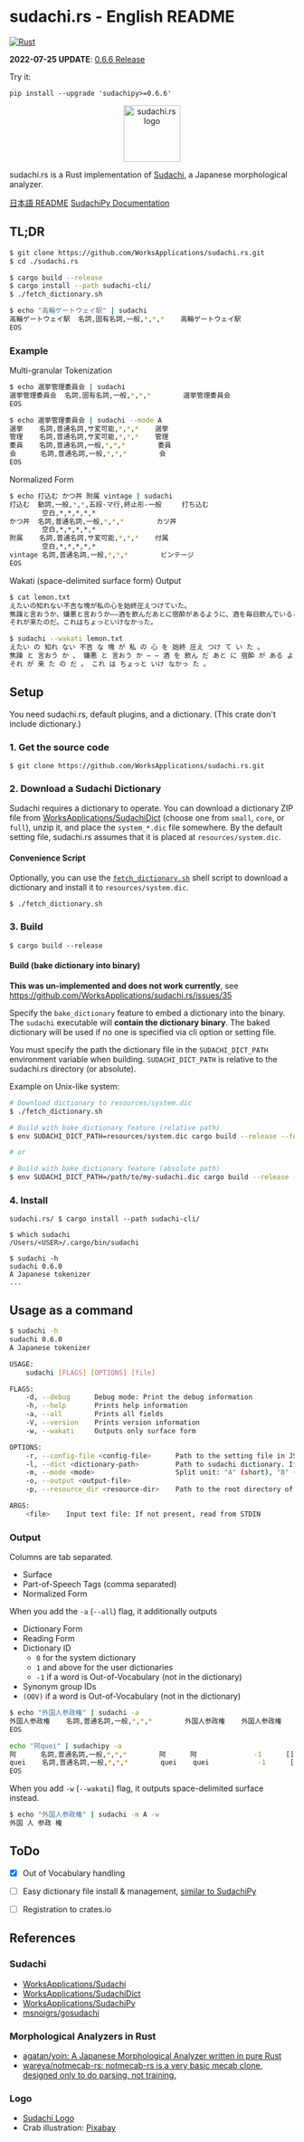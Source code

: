 # sudachi.rs - English README

[![Rust](https://github.com/WorksApplications/sudachi.rs/actions/workflows/rust.yml/badge.svg)](https://github.com/WorksApplications/sudachi.rs/actions/workflows/rust.yml)

**2022-07-25 UPDATE**: [0.6.6 Release](https://github.com/WorksApplications/sudachi.rs/releases/tag/v0.6.6)

Try it:
```shell
pip install --upgrade 'sudachipy>=0.6.6'
```


<p align="center"><img width="100" src="logo.png" alt="sudachi.rs logo"></p>

sudachi.rs is a Rust implementation of [Sudachi](https://github.com/WorksApplications/Sudachi), a Japanese morphological analyzer.

[日本語 README](README.ja.md) [SudachiPy Documentation](https://worksapplications.github.io/sudachi.rs/python)

## TL;DR

```bash
$ git clone https://github.com/WorksApplications/sudachi.rs.git
$ cd ./sudachi.rs

$ cargo build --release
$ cargo install --path sudachi-cli/
$ ./fetch_dictionary.sh

$ echo "高輪ゲートウェイ駅" | sudachi
高輪ゲートウェイ駅  名詞,固有名詞,一般,*,*,*    高輪ゲートウェイ駅
EOS
```

### Example

Multi-granular Tokenization

```bash
$ echo 選挙管理委員会 | sudachi
選挙管理委員会  名詞,固有名詞,一般,*,*,*        選挙管理委員会
EOS

$ echo 選挙管理委員会 | sudachi --mode A
選挙    名詞,普通名詞,サ変可能,*,*,*    選挙
管理    名詞,普通名詞,サ変可能,*,*,*    管理
委員    名詞,普通名詞,一般,*,*,*        委員
会      名詞,普通名詞,一般,*,*,*        会
EOS
```

Normalized Form

```bash
$ echo 打込む かつ丼 附属 vintage | sudachi
打込む  動詞,一般,*,*,五段-マ行,終止形-一般     打ち込む
        空白,*,*,*,*,*
かつ丼  名詞,普通名詞,一般,*,*,*        カツ丼
        空白,*,*,*,*,*
附属    名詞,普通名詞,サ変可能,*,*,*    付属
        空白,*,*,*,*,*
vintage 名詞,普通名詞,一般,*,*,*        ビンテージ
EOS
```

Wakati (space-delimited surface form) Output

```bash
$ cat lemon.txt
えたいの知れない不吉な塊が私の心を始終圧えつけていた。
焦躁と言おうか、嫌悪と言おうか――酒を飲んだあとに宿酔があるように、酒を毎日飲んでいると宿酔に相当した時期がやって来る。
それが来たのだ。これはちょっといけなかった。

$ sudachi --wakati lemon.txt
えたい の 知れ ない 不吉 な 塊 が 私 の 心 を 始終 圧え つけ て い た 。
焦躁 と 言おう か 、 嫌悪 と 言おう か ― ― 酒 を 飲ん だ あと に 宿酔 が ある よう に 、 酒 を 毎日 飲ん で いる と 宿酔 に 相当 し た 時期 が やっ て 来る 。
それ が 来 た の だ 。 これ は ちょっと いけ なかっ た 。
```


## Setup

You need sudachi.rs, default plugins, and a dictionary. (This crate don't include dictionary.)

### 1. Get the source code

```
$ git clone https://github.com/WorksApplications/sudachi.rs.git
```

### 2. Download a Sudachi Dictionary

Sudachi requires a dictionary to operate.
You can download a dictionary ZIP file from [WorksApplications/SudachiDict](https://github.com/WorksApplications/SudachiDict) (choose one from `small`, `core`, or `full`), unzip it, and place the `system_*.dic` file somewhere.
By the default setting file, sudachi.rs assumes that it is placed at `resources/system.dic`.

#### Convenience Script

Optionally, you can use the [`fetch_dictionary.sh`](fetch_dictionary.sh) shell script to download a dictionary and install it to `resources/system.dic`.

```
$ ./fetch_dictionary.sh
```

### 3. Build

```
$ cargo build --release
```

#### Build (bake dictionary into binary)

**This was un-implemented and does not work currently**, see https://github.com/WorksApplications/sudachi.rs/issues/35

Specify the `bake_dictionary` feature to embed a dictionary into the binary.
The `sudachi` executable will **contain the dictionary binary**.
The baked dictionary will be used if no one is specified via cli option or setting file.

You must specify the path the dictionary file in the `SUDACHI_DICT_PATH` environment variable when building.
`SUDACHI_DICT_PATH` is relative to the sudachi.rs directory (or absolute).

Example on Unix-like system:
```sh
# Download dictionary to resources/system.dic
$ ./fetch_dictionary.sh

# Build with bake_dictionary feature (relative path)
$ env SUDACHI_DICT_PATH=resources/system.dic cargo build --release --features bake_dictionary

# or

# Build with bake_dictionary feature (absolute path)
$ env SUDACHI_DICT_PATH=/path/to/my-sudachi.dic cargo build --release --features bake_dictionary
```


### 4. Install

```
sudachi.rs/ $ cargo install --path sudachi-cli/

$ which sudachi
/Users/<USER>/.cargo/bin/sudachi

$ sudachi -h
sudachi 0.6.0
A Japanese tokenizer
...
```


## Usage as a command

```bash
$ sudachi -h
sudachi 0.6.0
A Japanese tokenizer

USAGE:
    sudachi [FLAGS] [OPTIONS] [file]

FLAGS:
    -d, --debug      Debug mode: Print the debug information
    -h, --help       Prints help information
    -a, --all        Prints all fields
    -V, --version    Prints version information
    -w, --wakati     Outputs only surface form

OPTIONS:
    -r, --config-file <config-file>      Path to the setting file in JSON format
    -l, --dict <dictionary-path>         Path to sudachi dictionary. If None, it refer config and then baked dictionary
    -m, --mode <mode>                    Split unit: "A" (short), "B" (middle), or "C" (Named Entity) [default: C]
    -o, --output <output-file>
    -p, --resource_dir <resource-dir>    Path to the root directory of resources

ARGS:
    <file>    Input text file: If not present, read from STDIN
```

### Output

Columns are tab separated.

- Surface
- Part-of-Speech Tags (comma separated)
- Normalized Form

When you add the `-a` (`--all`) flag, it additionally outputs

- Dictionary Form
- Reading Form
- Dictionary ID
  - `0` for the system dictionary
  - `1` and above for the user dictionaries
  - `-1` if a word is Out-of-Vocabulary (not in the dictionary)
- Synonym group IDs
- `(OOV)` if a word is Out-of-Vocabulary (not in the dictionary)

```bash
$ echo "外国人参政権" | sudachi -a
外国人参政権    名詞,普通名詞,一般,*,*,*        外国人参政権    外国人参政権    ガイコクジンサンセイケン      0       []
EOS
```

```bash
echo "阿quei" | sudachipy -a
阿      名詞,普通名詞,一般,*,*,*        阿      阿              -1      []      (OOV)
quei    名詞,普通名詞,一般,*,*,*        quei    quei            -1      []      (OOV)
EOS
```

When you add `-w` (`--wakati`) flag, it outputs space-delimited surface instead.

```bash
$ echo "外国人参政権" | sudachi -m A -w
外国 人 参政 権
```


## ToDo

- [x] Out of Vocabulary handling
- [ ] Easy dictionary file install & management, [similar to SudachiPy](https://github.com/WorksApplications/SudachiPy/issues/73)
- [ ] Registration to crates.io


## References

### Sudachi

- [WorksApplications/Sudachi](https://github.com/WorksApplications/Sudachi)
- [WorksApplications/SudachiDict](https://github.com/WorksApplications/SudachiDict)
- [WorksApplications/SudachiPy](https://github.com/WorksApplications/SudachiPy)
- [msnoigrs/gosudachi](https://github.com/msnoigrs/gosudachi)


### Morphological Analyzers in Rust

- [agatan/yoin: A Japanese Morphological Analyzer written in pure Rust](https://github.com/agatan/yoin)
- [wareya/notmecab-rs: notmecab-rs is a very basic mecab clone, designed only to do parsing, not training.](https://github.com/wareya/notmecab-rs)

### Logo

- [Sudachi Logo](https://github.com/WorksApplications/Sudachi/blob/develop/docs/Sudachi.png)
- Crab illustration: [Pixabay](https://pixabay.com/ja/vectors/%E5%8B%95%E7%89%A9-%E3%82%AB%E3%83%8B-%E7%94%B2%E6%AE%BB%E9%A1%9E-%E6%B5%B7-2029728/)
